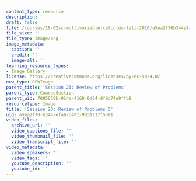 ```yaml
---
content_type: resource
description: ''
draft: false
file: /courses/18-02sc-multivariable-calculus-fall-2010/a5ea2f70b344efa6d4019d31217f5b81_MIT18_02SC_L7Brds_9.png
file_size: ''
file_type: image/png
image_metadata:
  caption: ''
  credit: ''
  image-alt: ''
learning_resource_types:
- Image Gallery
license: https://creativecommons.org/licenses/by-nc-sa/4.0/
ocw_type: OCWImage
parent_title: 'Session 23: Review of Problems'
parent_type: CourseSection
parent_uid: 7095650b-914e-4168-0d64-df9d74e9ffb8
resourcetype: Image
title: 'Session 23: Review of Problems 5'
uid: a5ea2f70-b344-efa6-d401-9d31217f5b81
video_files:
  archive_url: ''
  video_captions_file: ''
  video_thumbnail_file: ''
  video_transcript_file: ''
video_metadata:
  video_speakers: ''
  video_tags: ''
  youtube_description: ''
  youtube_id: ''
---
```

